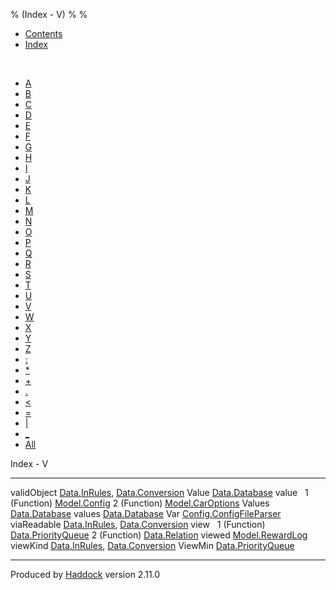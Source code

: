 % (Index - V)
% 
% 

-   [Contents](index.html)
-   [Index](doc-index.html)

 

-   [A](doc-index-A.html)
-   [B](doc-index-B.html)
-   [C](doc-index-C.html)
-   [D](doc-index-D.html)
-   [E](doc-index-E.html)
-   [F](doc-index-F.html)
-   [G](doc-index-G.html)
-   [H](doc-index-H.html)
-   [I](doc-index-I.html)
-   [J](doc-index-J.html)
-   [K](doc-index-K.html)
-   [L](doc-index-L.html)
-   [M](doc-index-M.html)
-   [N](doc-index-N.html)
-   [O](doc-index-O.html)
-   [P](doc-index-P.html)
-   [Q](doc-index-Q.html)
-   [R](doc-index-R.html)
-   [S](doc-index-S.html)
-   [T](doc-index-T.html)
-   [U](doc-index-U.html)
-   [V](doc-index-V.html)
-   [W](doc-index-W.html)
-   [X](doc-index-X.html)
-   [Y](doc-index-Y.html)
-   [Z](doc-index-Z.html)
-   [:](doc-index-58.html)
-   [\*](doc-index-42.html)
-   [+](doc-index-43.html)
-   [.](doc-index-46.html)
-   [\<](doc-index-60.html)
-   [=](doc-index-61.html)
-   [|](doc-index-124.html)
-   [\_](doc-index-95.html)
-   [All](doc-index-All.html)

Index - V

  -------------- --------------------------------------------------------------------------------------------------------
  validObject    [Data.InRules](Data-InRules.html#v:validObject), [Data.Conversion](Data-Conversion.html#v:validObject)
  Value          [Data.Database](Data-Database.html#t:Value)
  value           
  1 (Function)   [Model.Config](Model-Config.html#v:value)
  2 (Function)   [Model.CarOptions](Model-CarOptions.html#v:value)
  Values         [Data.Database](Data-Database.html#t:Values)
  values         [Data.Database](Data-Database.html#v:values)
  Var            [Config.ConfigFileParser](Config-ConfigFileParser.html#v:Var)
  viaReadable    [Data.InRules](Data-InRules.html#v:viaReadable), [Data.Conversion](Data-Conversion.html#v:viaReadable)
  view            
  1 (Function)   [Data.PriorityQueue](Data-PriorityQueue.html#v:view)
  2 (Function)   [Data.Relation](Data-Relation.html#v:view)
  viewed         [Model.RewardLog](Model-RewardLog.html#v:viewed)
  viewKind       [Data.InRules](Data-InRules.html#v:viewKind), [Data.Conversion](Data-Conversion.html#v:viewKind)
  ViewMin        [Data.PriorityQueue](Data-PriorityQueue.html#t:ViewMin)
  -------------- --------------------------------------------------------------------------------------------------------

Produced by [Haddock](http://www.haskell.org/haddock/) version 2.11.0

